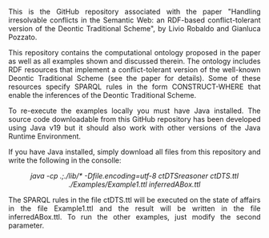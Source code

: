<p align="justify">
This is the GitHub repository associated with the paper "Handling irresolvable conflicts in the Semantic Web: an RDF-based conflict-tolerant version of the Deontic Traditional Scheme", by Livio Robaldo and Gianluca Pozzato.
</p>

<p align="justify">
This repository contains the computational ontology proposed in the paper as well as all examples shown and discussed therein. The ontology includes RDF resources that implement a conflict-tolerant version of the well-known Deontic Traditional Scheme (see the paper for details). Some of these resources specify SPARQL rules in the form CONSTRUCT-WHERE that enable the inferences of the Deontic Traditional Scheme.
</p>

<p align="justify">
To re-execute the examples locally you must have Java installed. The source code downloadable from this GitHub repository has been developed using Java v19 but it should also work with other versions of the Java Runtime Environment.
</p>

<p align="justify">
If you have Java installed, simply download all files from this repository and write the following in the consolle:
</p>

<p align="center">
<i>java -cp .;./lib/* -Dfile.encoding=utf-8 ctDTSreasoner ctDTS.ttl ./Examples/Example1.ttl inferredABox.ttl</i>
</p>

<p align="justify">
The SPARQL rules in the file ctDTS.ttl will be executed on the state of affairs in the file Example1.ttl and the result will be written in the file inferredABox.ttl. To run the other examples, just modify the second parameter.
</p>

